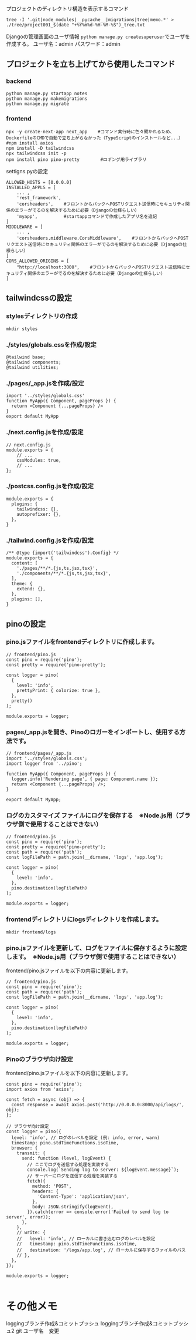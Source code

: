 プロジェクトのディレクトリ構造を表示するコマンド
```
tree -I '.git|node_modules|__pycache__|migrations|tree|memo.*' > ./tree/project001_$(date "+%Y%m%d-%H-%M-%S")_tree.txt
```

Djangoの管理画面のユーザ情報
`python manage.py createsuperuser`でユーザを作成する。
ユーザ名：admin
パスワード：admin

## プロジェクトを立ち上げてから使用したコマンド

### backend
    python manage.py startapp notes
    python manage.py makemigrations
    python manage.py migrate

### frontend
    npx -y create-next-app next_app    #コマンド実行時に色々聞かれるため、DockerfileのCMDで自動で立ち上がらなかった（TypeScriptのインストールなど...）
    #npm install axios
    npm install -D tailwindcss
    npx tailwindcss init -p
    npm install pino pino-pretty        #ロギング用ライブラリ


    
settigns.pyの設定
```
ALLOWED_HOSTS = [0.0.0.0]
INSTALLED_APPLS = [
    ... ,
    'rest_framework',
    'corsheaders',    #フロントからバックへPOSTリクエスト送信時にセキュリティ関係のエラーがでるのを解決するために必要（Djangoの仕様らしい）
    'myapp',          #startappコマンドで作成したアプリ名を追記
]
MIDDLEWARE = [
    ... ,
    'corsheaders.middleware.CorsMiddleware',    #フロントからバックへPOSTリクエスト送信時にセキュリティ関係のエラーがでるのを解決するために必要（Djangoの仕様らしい）
]
CORS_ALLOWED_ORIGINS = [
    "http://localhost:3000",    #フロントからバックへPOSTリクエスト送信時にセキュリティ関係のエラーがでるのを解決するために必要（Djangoの仕様らしい）
]
```


## tailwindcssの設定

### stylesディレクトリの作成
    mkdir styles
    
### ./styles/globals.cssを作成/設定
```
@tailwind base;
@tailwind components;
@tailwind utilities;
```

### ./pages/_app.jsを作成/設定
```
import '../styles/globals.css'
function MyApp({ Component, pageProps }) {
  return <Component {...pageProps} />
}
export default MyApp
```

### ./next.config.jsを作成/設定
```
// next.config.js
module.exports = {
    // ...
    cssModules: true,
    // ...
};
```

### ./postcss.config.jsを作成/設定
```
module.exports = {
  plugins: {
    tailwindcss: {},
    autoprefixer: {},
  },
}
```

### ./tailwind.config.jsを作成/設定
```
/** @type {import('tailwindcss').Config} */
module.exports = {
  content: [
    './pages/**/*.{js,ts,jsx,tsx}',
    './components/**/*.{js,ts,jsx,tsx}',
  ],
  theme: {
    extend: {},
  },
  plugins: [],
}
```


## pinoの設定

### pino.jsファイルをfrontendディレクトリに作成します。
```
// frontend/pino.js
const pino = require('pino');
const pretty = require('pino-pretty');

const logger = pino(
  {
    level: 'info',
    prettyPrint: { colorize: true },
  },
  pretty()
);

module.exports = logger;
```

### pages/_app.jsを開き、Pinoのロガーをインポートし、使用する方法です。
```
// frontend/pages/_app.js
import '../styles/globals.css';
import logger from '../pino';

function MyApp({ Component, pageProps }) {
  logger.info('Rendering page', { page: Component.name });
  return <Component {...pageProps} />;
}

export default MyApp;
```

### ログのカスタマイズ ファイルにログを保存する　※Node.js用（ブラウザ側で使用することはできない）
```
// frontend/pino.js
const pino = require('pino');
const pretty = require('pino-pretty');
const path = require('path');
const logFilePath = path.join(__dirname, 'logs', 'app.log');

const logger = pino(
  {
    level: 'info',
  },
  pino.destination(logFilePath)
);

module.exports = logger;
```

### frontendディレクトリにlogsディレクトリを作成します。
```
mkdir frontend/logs
```

### pino.jsファイルを更新して、ログをファイルに保存するように設定します。　※Node.js用（ブラウザ側で使用することはできない）
frontend/pino.jsファイルを以下の内容に更新します。
```
// frontend/pino.js
const pino = require('pino');
const path = require('path');
const logFilePath = path.join(__dirname, 'logs', 'app.log');

const logger = pino(
  {
    level: 'info',
  },
  pino.destination(logFilePath)
);

module.exports = logger;
```

### Pinoのブラウザ向け設定
frontend/pino.jsファイルを以下の内容に更新します。
```
const pino = require('pino');
import axios from 'axios';

const fetch = async (obj) => {
  const response = await axios.post('http://0.0.0.0:8000/api/logs/', obj);
};

// ブラウザ向け設定
const logger = pino({
  level: 'info', // ログのレベルを設定 (例: info, error, warn)
  timestamp: pino.stdTimeFunctions.isoTime,
  browser: {
    transmit: {
      send: function (level, logEvent) {
        // ここでログを送信する処理を実装する
        console.log(`Sending log to server: ${logEvent.message}`);
        // サーバーにログを送信する処理を実装する
        fetch({
          method: 'POST',
          headers: {
            'Content-Type': 'application/json',
          },
          body: JSON.stringify(logEvent),
        }).catch(error => console.error('Failed to send log to server', error));
      },
    },
    // write: {
    //   level: 'info', // ローカルに書き込むログのレベルを設定
    //   timestamp: pino.stdTimeFunctions.isoTime,
    //   destination: '/logs/app.log', // ローカルに保存するファイルのパス
    // },
  },
});

module.exports = logger;


```


# その他メモ
loggingブランチ作成&コミットプッシュ
loggingブランチ作成&コミットプッシュ2
git ユーザ名　変更
